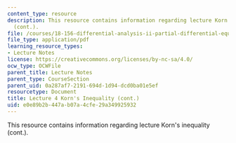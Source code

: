 ```yaml
---
content_type: resource
description: This resource contains information regarding lecture Korn's inequality
  (cont.).
file: /courses/18-156-differential-analysis-ii-partial-differential-equations-and-fourier-analysis-spring-2016/e0e89b2b447ab07a4cfe29a349925932_MIT18_156S16_lec4.pdf
file_type: application/pdf
learning_resource_types:
- Lecture Notes
license: https://creativecommons.org/licenses/by-nc-sa/4.0/
ocw_type: OCWFile
parent_title: Lecture Notes
parent_type: CourseSection
parent_uid: 0a287af7-2191-694d-1d94-dcd0ba01e5ef
resourcetype: Document
title: Lecture 4 Korn's Inequality (cont.)
uid: e0e89b2b-447a-b07a-4cfe-29a349925932
---
```

This resource contains information regarding lecture Korn's inequality (cont.).